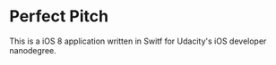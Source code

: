 # Perfect Pitch
This is a iOS 8 application written in Switf for Udacity's iOS developer nanodegree.

